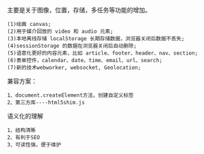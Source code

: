 主要是关于图像，位置，存储，多任务等功能的增加。

    (1)绘画 canvas;
    (2)用于媒介回放的 video 和 audio 元素;
    (3)本地离线存储 localStorage 长期存储数据，浏览器关闭后数据不丢失;
    (4)sessionStorage 的数据在浏览器关闭后自动删除;
    (5)语意化更好的内容元素，比如 article、footer、header、nav、section;
    (6)表单控件，calendar、date、time、email、url、search;
    (7)新的技术webworker, websocket, Geolocation;

兼容方案：

    1、document.createElement方法，创建自定义标签
    2、第三方库----html5shim.js

语义化的理解

    1、结构清晰
    2、有利于SEO
    3、可读性强，便于维护